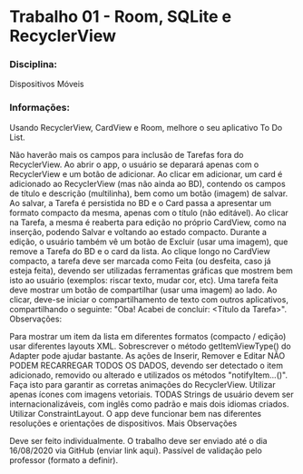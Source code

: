 # Trabalho 01 - Room, SQLite e RecyclerView

### Disciplina: 
Dispositivos Móveis

### Informações:
Usando RecyclerView, CardView e Room, melhore o seu aplicativo To Do List.

Não haverão mais os campos para inclusão de Tarefas fora do RecyclerView.
Ao abrir o app, o usuário se deparará apenas com o RecyclerView e um botão de adicionar.
Ao clicar em adicionar, um card é adicionado ao RecyclerView (mas não ainda ao BD), contendo os campos de título e descrição (multilinha), bem como um botão (imagem) de salvar.
Ao salvar, a Tarefa é persistida no BD e o Card passa a apresentar um formato compacto da mesma, apenas com o título (não editável).
Ao clicar na Tarefa, a mesma é reaberta para edição no próprio CardView, como na inserção, podendo Salvar e voltando ao estado compacto.
Durante a edição, o usuário também vê um botão de Excluir (usar uma imagem), que remove a Tarefa do BD e o card da lista.
Ao clique longo no CardView compacto, a tarefa deve ser marcada como Feita (ou desfeita, caso já esteja feita), devendo ser utilizadas ferramentas gráficas que mostrem bem isto ao usuário (exemplos: riscar texto, mudar cor, etc).
Uma tarefa feita deve mostrar um botão de compartilhar (usar uma imagem) ao lado. Ao clicar, deve-se iniciar o compartilhamento de texto com outros aplicativos, compartilhando o seguinte: "Oba! Acabei de concluir: <Título da Tarefa>".
Observações:

Para mostrar um item da lista em diferentes formatos (compacto / edição) usar diferentes layouts XML. Sobrescrever o método getItemViewType() do Adapter pode ajudar bastante.
As ações de Inserir, Remover e Editar NÃO PODEM RECARREGAR TODOS OS DADOS, devendo ser detectado o item adicionado, removido ou alterado e utilizados os métodos "notifyItem...()". Faça isto para garantir as corretas animações do RecyclerView.
Utilizar apenas ícones com imagens vetoriais.
TODAS Strings de usuário devem ser internacionalizáveis, com inglês como padrão e mais dois idiomas criados.
Utilizar ConstraintLayout.
O app deve funcionar bem nas diferentes resoluções e orientações de dispositivos.
Mais Observações

Deve ser feito individualmente.
O trabalho deve ser enviado até o dia 16/08/2020 via GitHub (enviar link aqui).
Passível de validação pelo professor (formato a definir).
